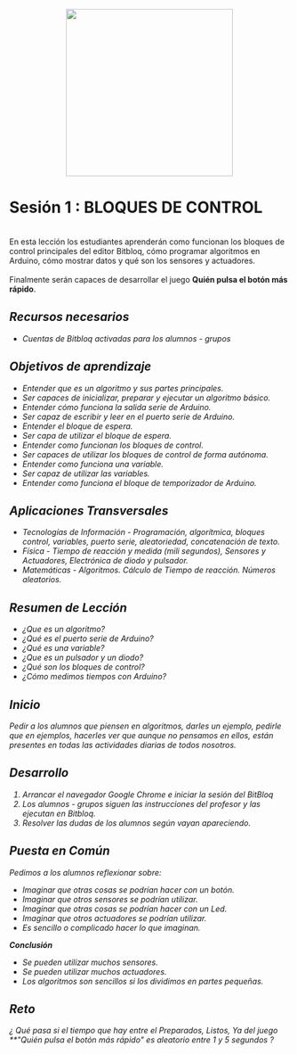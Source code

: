 <p style="text-align:center;">
<img src="https://s-media-cache-ak0.pinimg.com/originals/02/be/06/02be068cf3467a0e5665fc6e8dcd7eb7.jpg" height="300"/></p>

# Sesión 1 : BLOQUES DE CONTROL 
<br>En esta lección los estudiantes aprenderán como funcionan los bloques de control principales del editor Bitbloq, cómo programar algoritmos en Arduino, cómo mostrar datos y qué son los sensores y actuadores. </br> 
<br>Finalmente serán capaces de desarrollar el juego **Quién pulsa el botón más rápido**.</br>
## <i class="icon ion-wrench"/>   Recursos necesarios
- Cuentas de Bitbloq activadas para los alumnos - grupos

## <i class="icon ion-android-locate"/>   Objetivos de aprendizaje
- Entender que es un algoritmo y sus partes principales.
- Ser capaces de inicializar, preparar y ejecutar un algoritmo básico.
- Entender cómo funciona la salida serie de Arduino.
- Ser capaz de escribir y leer en el puerto serie de Arduino.
- Entender el bloque de espera.
- Ser capa de utilizar el bloque de espera.
- Entender como funcionan los bloques de control.
- Ser capaces de utilizar los bloques de control de forma autónoma.
- Entender como funciona una variable.
- Ser capaz de utilizar las variables.
- Entender como funciona el bloque de temporizador de Arduino.

## <i class="icon ion-shuffle"/>    Aplicaciones Transversales
- Tecnologías de Información - Programación, algorítmica, bloques control, variables, puerto serie, aleatoriedad, concatenación de texto.
- Física - Tiempo de reacción y medida (mili segundos), Sensores y Actuadores, Electrónica de diodo y pulsador.
- Matemáticas - Algoritmos. Cálculo de Tiempo de reacción. Números aleatorios.

## <i class="icon ion-clipboard"/>  Resumen de Lección
- ¿Que es un algoritmo?
- ¿Qué es el puerto serie de Arduino?
- ¿Qué es una variable?
- ¿Que es un pulsador y un diodo?
- ¿Qué son los bloques de control?
- ¿Cómo medimos tiempos con Arduino?

## <i class="icon ion-power"/>  Inicio
Pedir a los alumnos que piensen en algoritmos, darles un ejemplo, pedirle que en ejemplos, hacerles ver que aunque no pensamos en ellos, están presentes en todas las actividades diarias de todos nosotros.

## <i class="icon ion-ios-film"/>   Desarrollo
1. Arrancar el navegador Google Chrome e iniciar la sesión del BitBloq
2. Los alumnos - grupos siguen las instrucciones del profesor y las ejecutan en Bitbloq.
3. Resolver las dudas de los alumnos según vayan apareciendo.

## <i class="icon ion-android-hand"/>   Puesta en Común
Pedimos a los alumnos reflexionar sobre:
- Imaginar que otras cosas se podrían hacer con un botón.
- Imaginar que otros sensores se podrían utilizar.
- Imaginar que otras cosas se podrían hacer con un Led.
- Imaginar que otros actuadores se podrían utilizar.
- Es sencillo o complicado hacer lo que imaginan.

**Conclusión**
- Se pueden utilizar muchos sensores.
- Se pueden utilizar muchos actuadores.
- Los algoritmos son sencillos si los dividimos en partes pequeñas.

## <i class="icon ion-trophy"/>     Reto
¿ Qué pasa si el tiempo que hay entre el Preparados, Listos, Ya del juego **"Quién pulsa el botón más rápido" es aleatorio entre 1 y 5 segundos ?